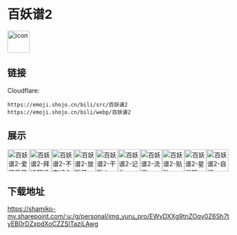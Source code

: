 # 百妖谱2
<img src="https://emoji.shojo.cn/bili/src/百妖谱2/icon.png" width="50" height="50" alt="icon">

## 链接
Cloudflare:
```
https://emoji.shojo.cn/bili/src/百妖谱2
https://emoji.shojo.cn/bili/webp/百妖谱2
```
## 展示
<img src="https://emoji.shojo.cn/bili/src/百妖谱2/百妖谱2-爱了爱了.png" width="50" height="50" alt="百妖谱2-爱了爱了"><img src="https://emoji.shojo.cn/bili/src/百妖谱2/百妖谱2-拜托拜托.png" width="50" height="50" alt="百妖谱2-拜托拜托"><img src="https://emoji.shojo.cn/bili/src/百妖谱2/百妖谱2-不安好心.png" width="50" height="50" alt="百妖谱2-不安好心"><img src="https://emoji.shojo.cn/bili/src/百妖谱2/百妖谱2-放饭了.png" width="50" height="50" alt="百妖谱2-放饭了"><img src="https://emoji.shojo.cn/bili/src/百妖谱2/百妖谱2-干饭人.png" width="50" height="50" alt="百妖谱2-干饭人"><img src="https://emoji.shojo.cn/bili/src/百妖谱2/百妖谱2-记仇.png" width="50" height="50" alt="百妖谱2-记仇"><img src="https://emoji.shojo.cn/bili/src/百妖谱2/百妖谱2-流泪.png" width="50" height="50" alt="百妖谱2-流泪"><img src="https://emoji.shojo.cn/bili/src/百妖谱2/百妖谱2-贴贴.png" width="50" height="50" alt="百妖谱2-贴贴"><img src="https://emoji.shojo.cn/bili/src/百妖谱2/百妖谱2-星星眼.png" width="50" height="50" alt="百妖谱2-星星眼"><img src="https://emoji.shojo.cn/bili/src/百妖谱2/百妖谱2-自闭.png" width="50" height="50" alt="百妖谱2-自闭">

## 下载地址

https://shamiko-my.sharepoint.com/:u:/g/personal/img_yuru_pro/EWvDXXg9tnZOqy0Z6Sh7tyEB0rDZxpdXoCZZSITazjLAwg